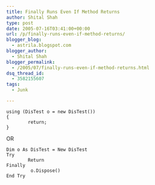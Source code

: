 ```yaml
---
title: Finally Runs Even If Method Returns
author: Shital Shah
type: post
date: 2005-07-16T03:41:00+00:00
url: /p/finally-runs-even-if-method-returns/
blogger_blog:
  - astrila.blogspot.com
blogger_author:
  - Shital Shah
blogger_permalink:
  - /2005/07/finally-runs-even-if-method-returns.html
dsq_thread_id:
  - 3582155607
tags:
  - Junk

---
```

<pre class="code-block"><code>using (DisTest o = new DisTest())
{
        return;
}
</code></pre>

OR

<pre class="code-block"><code>Dim o As DisTest = New DisTest
Try
        Return
Finally
         o.Dispose()
End Try
</code></pre>